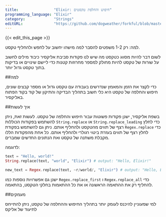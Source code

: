 ```yaml
---
title:                "Elixir: חיפוש והחלפת טקסטים"
programming_language: "Elixir"
category:             "Strings"
editURL:              "https://github.com/dogweather/forkful/blob/master/content/he/elixir/searching-and-replacing-text.md"
---
```


{{< edit_this_page >}}

למה: רק 1-2 משפטים להסבר *למה* מישהו יחשוב על לחפש ולהחליף טקסט.

לשום דבר להיות מסווג כטקסט מה שיש לנו פקודות סביבת אליקסיר כיבוד מילים לחשוב על שורות של טקסט להיות מחולק למספר מחרוזות קטנות כדי ליישם שינויים או בדיקות בתוך טקסט גדול יותר.

##למה

כדי לקצר את הזמן והמאמץ שנדרשים בעבודה עם טקסט גדול או מספר קבצים שונים, חיפוש והחלפה של טקסט היא כלי חשוב בתהליך הבדיקה והתיקון של קוד בקוד הפתוח באליקסיר.

##איך לעשות

בשפת אליקסיר, ישנן פקודות פשוטות עבור חיפוש והחלפה של טקסט. לעשות זאת, ניתן להשתמש בפקודות הכוללות `String.replace` או `String.replace_leading` כדי לחלץ רצף של תווים מהטקסט ולהחליף אותם. ניתן גם להשתמש בפקודת `Regex.replace` כדי לחלץ רצף של תווים בעזרת ביטוי רגולרי ולהחליף אותם. כל אחת מהפקודות הללו מקבלת משתנה של טקסט ואת הנתונים החדשים שמברים.

לדוגמה:

```elixir
text = "Hello, world!"
String.replace(text, "world", "Elixir") # output: "Hello, Elixir!"

new_text = Regex.replace(text, ~r/world/, "Elixir") # output: "Hello, Elixir!"
```

ישנן גם אפשרויות נוספות כמו `Regex.replace_first` ו `Regex.replace_all` כדי להחליף רק את ההתאמה הראשונה או את כל ההתאמות בחלקי הטקסט, בהתאמה.

##מעמקים

למי שמעוניין להיכנס לעומק יותר בתהליך החיפוש וההחלפה של טקסט, ניתן להתייחס לתיעוד של אליקס